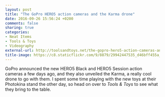 ```yaml
---
layout: post
title: "The GoPro HERO5 action cameras and the Karma drone"
date: 2016-09-26 15:56:24 +0200
comments: false
sharing: true
categories: 
- Neat Items
- Tools & Toys
- Videography
external-url: http://toolsandtoys.net/the-gopro-hero5-action-cameras-and-the-karma-drone/
title-image: https://c8.staticflickr.com/9/8879/29942447535_d46bff455a_o.jpg
---
```


GoPro announced the new HERO5 Black and HERO5 Session action cameras a few days ago, and they also unveiled the Karma, a really cool drone to go with them. I spent some time playing with the new toys at their Photokina stand the other day, so head on over to _Tools & Toys_ to see what they bring to the table.